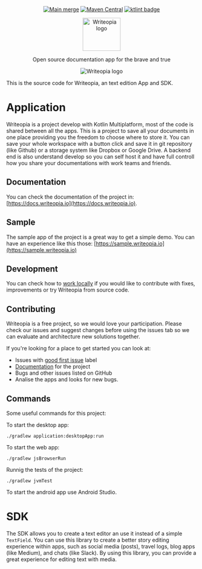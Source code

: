 
<p align="center" width="100%">
  <a href="https://github.com/leandroBorgesFerreira/Writeopia/actions/workflows/main-merge.yml"><img src="https://github.com/leandroBorgesFerreira/Writeopia/actions/workflows/main-merge.yml/badge.svg" alt="Main merge"></a>
  <a href="https://search.maven.org/artifact/io.writeopia/writeopia-core"><img src="https://img.shields.io/maven-central/v/io.writeopia/writeopia-core" alt="Maven Central"/></a>
  <a href="https://pinterest.github.io/ktlint/" target="_blank"><img src="https://img.shields.io/badge/ktlint%20code--style-%E2%9D%A4-FF4081" alt="ktlint badge" />
  </a>
</p>

<p align="center" width="100%">
  <img 
   src="./images/icon_with_title.svg" alt="Writeopia logo"
   width="100" 
   height="87" 
  />
</p>

<p align="center">Open source documentation app for the brave and true <p/>

<p align="center" width="100%">
  <img 
   src="./images/usage_screenshot.png" alt="Writeopia logo"
  />
</p>

This is the source code for Writeopia, an text edition App and SDK. 

# Application
Writeopia is a project develop with Kotlin Multiplatform, most of the code is shared between all the apps. This is a project to save all your documents in one place providing you the freedom to choose where to store it. You can save your whole workspace with a button click and save it in git repository (like Github) or a storage system like Dropbox or Google Drive. A backend end is also understand develop so you can self host it and have full controll how you share your documentations with work teams and friends. 

## Documentation
You can check the documentation of the project in: [https://docs.writeopia.io](https://docs.writeopia.io).

## Sample 
The sample app of the project is a great way to get a simple demo. You can have an experience like this those: [https://sample.writeopia.io](https://sample.writeopia.io) 

## Development
You can check how to [work locally](https://docs.writeopia.io) <!-- Todo: Change this link!  --> if you would like to contribute with fixes, improvements or try Writeopia from source code. 

## Contributing
Writeopia is a free project, so we would love your participation. Please check our issues and suggest changes before using the issues tab so we can evaluate and architecture new solutions together. 

If you're looking for a place to get started you can look at:
- Issues with [good first issue](https://github.com/leandroBorgesFerreira/Writeopia/issues?q=is%3Aissue+is%3Aopen+label%3A%22good+first+issue%22) label
- [Documentation](https://github.com/leandroBorgesFerreira/Writeopia/tree/Documentation/documentation/writeopia_docs) for the project
- Bugs and other issues listed on GitHub
- Analise the apps and looks for new bugs. 

## Commands
Some useful commands for this project:

To start the desktop app:

```
./gradlew application:desktopApp:run
```

To start the web app:

```
./gradlew jsBrowserRun
```

Runnig the tests of the project: 

```
./gradlew jvmTest 
```

To start the android app use Android Studio.

# SDK 
The SDK allows you to create a text editor an use it instead of a simple `TextField`. You can use this library to create a better story editing experience within apps, such as social media (posts), travel logs, blog apps (like Medium), and chats (like Slack). By using this library, you can provide a great experience for editing text with media.


